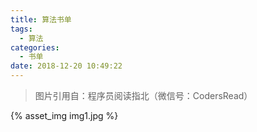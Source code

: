 ```yaml
---
title: 算法书单
tags:
  - 算法
categories:
  - 书单
date: 2018-12-20 10:49:22
---
```



> 图片引用自：程序员阅读指北（微信号：CodersRead）

{% asset_img img1.jpg %}

